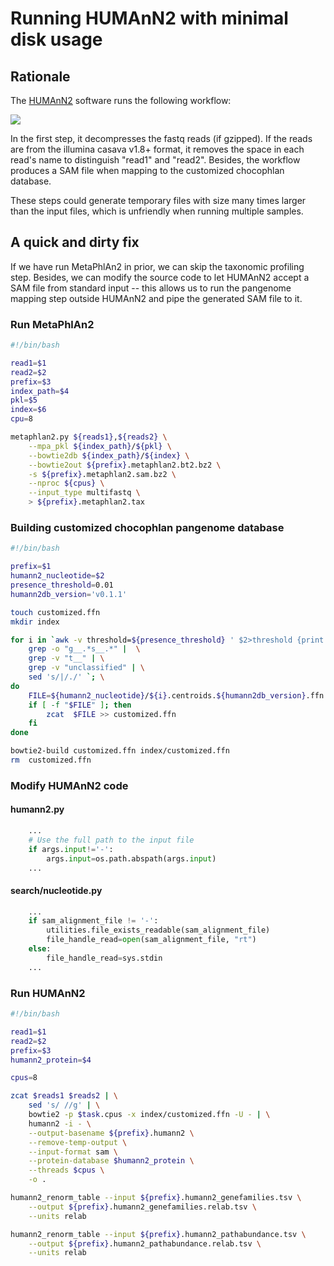 # Running HUMAnN2 with minimal disk usage

## Rationale

The [HUMAnN2](https://bitbucket.org/biobakery/humann2/wiki/Home) software runs the following workflow:

![](http://huttenhower.sph.harvard.edu/sites/default/files/humann2_diamond_500x500.jpg)

In the first step, it decompresses the fastq reads (if gzipped). If the reads are from the illumina casava v1.8+ format, it removes the space in each read's name to distinguish "read1" and "read2". Besides, the workflow produces a SAM file when mapping to the customized chocophlan database.

These steps could generate temporary files with size many times larger than the input files, which is unfriendly when running multiple samples.


## A quick and dirty fix

If we have run MetaPhlAn2 in prior, we can skip the taxonomic profiling step. Besides, we can modify the source code to let HUMAnN2 accept a SAM file from standard input -- this allows us to run the pangenome mapping step outside HUMAnN2 and pipe the generated SAM file to it.

### Run MetaPhlAn2

```sh
#!/bin/bash

read1=$1
read2=$2
prefix=$3
index_path=$4
pkl=$5
index=$6
cpu=8

metaphlan2.py ${reads1},${reads2} \
    --mpa_pkl ${index_path}/${pkl} \
    --bowtie2db ${index_path}/${index} \
    --bowtie2out ${prefix}.metaphlan2.bt2.bz2 \
    -s ${prefix}.metaphlan2.sam.bz2 \
    --nproc ${cpus} \
    --input_type multifastq \
    > ${prefix}.metaphlan2.tax 
```

### Building customized chocophlan pangenome database

```sh
#!/bin/bash

prefix=$1
humann2_nucleotide=$2
presence_threshold=0.01
humann2db_version='v0.1.1'

touch customized.ffn
mkdir index

for i in `awk -v threshold=${presence_threshold} ' $2>threshold {print $1}' ${prefix}.metaphlan2_tax | \
    grep -o "g__.*s__.*" |  \
    grep -v "t__" | \
    grep -v "unclassified" | \
    sed 's/|/./' `; \
do 
    FILE=${humann2_nucleotide}/${i}.centroids.${humann2db_version}.ffn.gz
    if [ -f "$FILE" ]; then
        zcat  $FILE >> customized.ffn
    fi
done 

bowtie2-build customized.ffn index/customized.ffn
rm  customized.ffn
```

### Modify HUMAnN2 code

#### humann2.py

```python
	...
	# Use the full path to the input file
    if args.input!='-':
        args.input=os.path.abspath(args.input)
	...
```

#### search/nucleotide.py

```python
	...
    if sam_alignment_file != '-':
        utilities.file_exists_readable(sam_alignment_file)
        file_handle_read=open(sam_alignment_file, "rt")
    else:
        file_handle_read=sys.stdin
	...
```

### Run HUMAnN2

```sh
#!/bin/bash

read1=$1
read2=$2
prefix=$3
humann2_protein=$4

cpus=8

zcat $reads1 $reads2 | \
    sed 's/ //g' | \
    bowtie2 -p $task.cpus -x index/customized.ffn -U - | \
    humann2 -i - \
    --output-basename ${prefix}.humann2 \
    --remove-temp-output \
    --input-format sam \
    --protein-database $humann2_protein \
    --threads $cpus \
    -o .

humann2_renorm_table --input ${prefix}.humann2_genefamilies.tsv \
    --output ${prefix}.humann2_genefamilies.relab.tsv \
    --units relab

humann2_renorm_table --input ${prefix}.humann2_pathabundance.tsv \
    --output ${prefix}.humann2_pathabundance.relab.tsv \
    --units relab 

```
